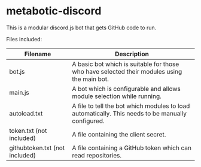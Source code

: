 # metabotic-discord

This is a modular discord.js bot that gets GitHub code to run.

Files included:

| Filename                       | Description                                                                                       |
|--------------------------------|---------------------------------------------------------------------------------------------------|
| bot.js                         | A basic bot which is suitable for those who have selected their modules using the main bot.       |
| main.js                        | A bot which is configurable and allows module selection while running.                            |
| autoload.txt                   | A file to tell the bot which modules to load automatically. This needs to be manually configured. |
| token.txt (not included)       | A file containing the client secret.                                                              |
| githubtoken.txt (not included) | A file containing a GitHub token which can read repositories.                                     |
